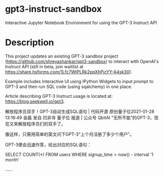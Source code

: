 # gpt3-instruct-sandbox
Interactive Jupyter Notebook Environment for using the GPT-3 Instruct API

# Description

This project updates an existing GPT-3 sandbox project (https://github.com/shreyashankar/gpt3-sandbox) to interact with OpenAI's Instruct API (still in beta, join waitlist at https://share.hsforms.com/1Lfc7WtPLRk2ppXhPjcYY-A4sk30).

Example includes Interactive UI using IPython Widgets to input prompt to GPT-3 and then run SQL code (using sqalchemy) in one place. 

Article describing GPT-3 Instruct usage is located at: https://blog.seekwell.io/gpt3.

解放程序员双手！GPT-3自动生成SQL语句 | 代码开源
原创量子位2021-01-28 13:16:49
金磊 发自 凹非寺 
量子位 报道 | 公众号 QbitAI
“无所不能”的GPT-3，现在又来解放程序员们的双手了。

像这样，只需用简单的英文问下GPT-3“上个月注册了多少个用户”。

GPT-3便会迅速作答，给出对应的SQL语句：

SELECT COUNT(*) FROM users
WHERE signup_time > now() - interval ‘1 month’

......
